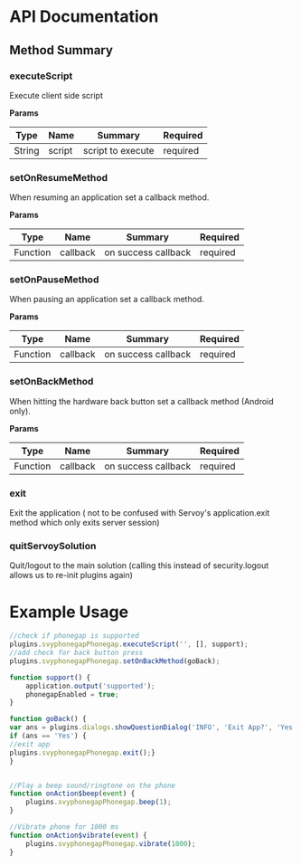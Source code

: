 # API Documentation 

## Method Summary
### executeScript
Execute client side script

**Params**

Type | Name | Summary | Required
--- | --- | --- | ---
String | script | script to execute | required

### setOnResumeMethod
When resuming an application set a callback method.

**Params**

Type | Name | Summary | Required
--- | --- | --- | ---
Function | callback | on success callback | required

### setOnPauseMethod
When pausing an application set a callback method.

**Params**

Type | Name | Summary | Required
--- | --- | --- | ---
Function | callback | on success callback | required

### setOnBackMethod
When hitting the hardware back button set a callback method (Android only).

**Params**

Type | Name | Summary | Required
--- | --- | --- | ---
Function | callback | on success callback | required

### exit
Exit the application ( not to be confused with Servoy's application.exit method which only exits server session)

### quitServoySolution
Quit/logout to the main solution (calling this instead of security.logout allows us to re-init plugins again)


# Example Usage
```javascript
//check if phonegap is supported
plugins.svyphonegapPhonegap.executeScript('', [], support);
//add check for back button press
plugins.svyphonegapPhonegap.setOnBackMethod(goBack);

function support() {
	application.output('supported');
	phonegapEnabled = true;
}

function goBack() {
var ans = plugins.dialogs.showQuestionDialog('INFO', 'Exit App?', 'Yes', 'No');
if (ans == 'Yes') {
//exit app
plugins.svyphonegapPhonegap.exit();}
}


//Play a beep sound/ringtone on the phone
function onAction$beep(event) {
	plugins.svyphonegapPhonegap.beep(1);
}

//Vibrate phone for 1000 ms
function onAction$vibrate(event) {
	plugins.svyphonegapPhonegap.vibrate(1000);	
}


```
